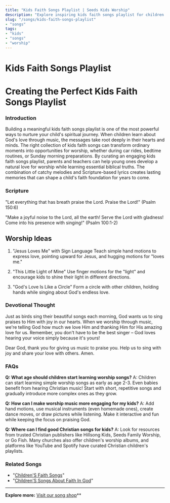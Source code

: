 ```yaml
---
title: "Kids Faith Songs Playlist | Seeds Kids Worship"
description: "Explore inspiring kids faith songs playlist for children's worship and faith development. Biblical music resources for families and ministry."
slug: "/songs/kids-faith-songs-playlist"
- "songs"
tags:
- "kids"
- "songs"
- "worship"
---
```


# Kids Faith Songs Playlist

# Creating the Perfect Kids Faith Songs Playlist

### Introduction
Building a meaningful kids faith songs playlist is one of the most powerful ways to nurture your child's spiritual journey. When children learn about God's love through music, the messages take root deeply in their hearts and minds. The right collection of kids faith songs can transform ordinary moments into opportunities for worship, whether during car rides, bedtime routines, or Sunday morning preparations. By curating an engaging kids faith songs playlist, parents and teachers can help young ones develop a natural love for worship while learning essential biblical truths. The combination of catchy melodies and Scripture-based lyrics creates lasting memories that can shape a child's faith foundation for years to come.

### Scripture
"Let everything that has breath praise the Lord. Praise the Lord!" (Psalm 150:6)

"Make a joyful noise to the Lord, all the earth! Serve the Lord with gladness! Come into his presence with singing!" (Psalm 100:1-2)

## Worship Ideas
1. "Jesus Loves Me" with Sign Language
Teach simple hand motions to express love, pointing upward for Jesus, and hugging motions for "loves me."

2. "This Little Light of Mine"
Use finger motions for the "light" and encourage kids to shine their light in different directions.

3. "God's Love Is Like a Circle"
Form a circle with other children, holding hands while singing about God's endless love.

### Devotional Thought
Just as birds sing their beautiful songs each morning, God wants us to sing praises to Him with joy in our hearts. When we worship through music, we're telling God how much we love Him and thanking Him for His amazing love for us. Remember, you don't have to be the best singer – God loves hearing your voice simply because it's yours!

Dear God, thank you for giving us music to praise you. Help us to sing with joy and share your love with others. Amen.

### FAQs
**Q: What age should children start learning worship songs?**
A: Children can start learning simple worship songs as early as age 2-3. Even babies benefit from hearing Christian music! Start with short, repetitive songs and gradually introduce more complex ones as they grow.

**Q: How can I make worship music more engaging for my kids?**
A: Add hand motions, use musical instruments (even homemade ones), create dance moves, or draw pictures while listening. Make it interactive and fun while keeping the focus on praising God.

**Q: Where can I find good Christian songs for kids?**
A: Look for resources from trusted Christian publishers like Hillsong Kids, Seeds Family Worship, or Go Fish. Many churches also offer children's worship albums, and platforms like YouTube and Spotify have curated Christian children's playlists.

### Related Songs

- "[Children'S Faith Songs](/songs/children-s-faith-songs/)"
- "[Children'S Songs About Faith In God](/songs/children-s-songs-about-faith-in-god/)"

---

**Explore more:** [Visit our song shop](https://seedskidsworship.com/shop)**

<!-- Schema Markup -->
<script type="application/ld+json">
{
  "@context": "https://schema.org",
  "@type": "MusicRecording",
  "name": "Kids Faith Songs Playlist",
  "byArtist": {
    "@type": "MusicGroup",
    "name": "Seeds Kids Worship"
  },
  "isFamilyFriendly": true,
  "url": "https://seedskidsworship.com/songs/kids-faith-songs-playlist/"
}
</script>